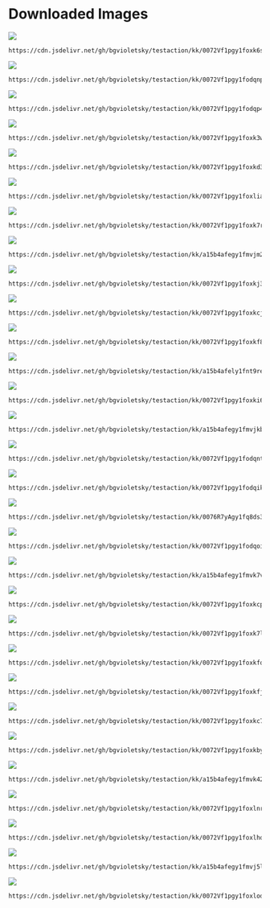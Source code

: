 # Downloaded Images

![](https://cdn.jsdelivr.net/gh/bgvioletsky/testaction/kk/0072Vf1pgy1foxk6sm8hcj31kw0w0kbh.jpg)
```
https://cdn.jsdelivr.net/gh/bgvioletsky/testaction/kk/0072Vf1pgy1foxk6sm8hcj31kw0w0kbh.jpg
```
![](https://cdn.jsdelivr.net/gh/bgvioletsky/testaction/kk/0072Vf1pgy1fodqnpms36j31hc0u0b2a.jpg)
```
https://cdn.jsdelivr.net/gh/bgvioletsky/testaction/kk/0072Vf1pgy1fodqnpms36j31hc0u0b2a.jpg
```
![](https://cdn.jsdelivr.net/gh/bgvioletsky/testaction/kk/0072Vf1pgy1fodqp4ahv2j31kw0w07wj.jpg)
```
https://cdn.jsdelivr.net/gh/bgvioletsky/testaction/kk/0072Vf1pgy1fodqp4ahv2j31kw0w07wj.jpg
```
![](https://cdn.jsdelivr.net/gh/bgvioletsky/testaction/kk/0072Vf1pgy1foxk3wgs1qj31kw0w01jo.jpg)
```
https://cdn.jsdelivr.net/gh/bgvioletsky/testaction/kk/0072Vf1pgy1foxk3wgs1qj31kw0w01jo.jpg
```
![](https://cdn.jsdelivr.net/gh/bgvioletsky/testaction/kk/0072Vf1pgy1foxkd3ae0mj31hc0u0tsr.jpg)
```
https://cdn.jsdelivr.net/gh/bgvioletsky/testaction/kk/0072Vf1pgy1foxkd3ae0mj31hc0u0tsr.jpg
```
![](https://cdn.jsdelivr.net/gh/bgvioletsky/testaction/kk/0072Vf1pgy1foxliaky92j31kw0w0b16.jpg)
```
https://cdn.jsdelivr.net/gh/bgvioletsky/testaction/kk/0072Vf1pgy1foxliaky92j31kw0w0b16.jpg
```
![](https://cdn.jsdelivr.net/gh/bgvioletsky/testaction/kk/0072Vf1pgy1foxk7rv2gpj31hc0u04e6.jpg)
```
https://cdn.jsdelivr.net/gh/bgvioletsky/testaction/kk/0072Vf1pgy1foxk7rv2gpj31hc0u04e6.jpg
```
![](https://cdn.jsdelivr.net/gh/bgvioletsky/testaction/kk/a15b4afegy1fmvjm20scvj21hc0u0e81.jpg)
```
https://cdn.jsdelivr.net/gh/bgvioletsky/testaction/kk/a15b4afegy1fmvjm20scvj21hc0u0e81.jpg
```
![](https://cdn.jsdelivr.net/gh/bgvioletsky/testaction/kk/0072Vf1pgy1foxkj339k1j31hc0u0tmg.jpg)
```
https://cdn.jsdelivr.net/gh/bgvioletsky/testaction/kk/0072Vf1pgy1foxkj339k1j31hc0u0tmg.jpg
```
![](https://cdn.jsdelivr.net/gh/bgvioletsky/testaction/kk/0072Vf1pgy1foxkcjl88lj31kw0w0x12.jpg)
```
https://cdn.jsdelivr.net/gh/bgvioletsky/testaction/kk/0072Vf1pgy1foxkcjl88lj31kw0w0x12.jpg
```
![](https://cdn.jsdelivr.net/gh/bgvioletsky/testaction/kk/0072Vf1pgy1foxkf8h7q7j31hc0u0k55.jpg)
```
https://cdn.jsdelivr.net/gh/bgvioletsky/testaction/kk/0072Vf1pgy1foxkf8h7q7j31hc0u0k55.jpg
```
![](https://cdn.jsdelivr.net/gh/bgvioletsky/testaction/kk/a15b4afely1fnt9re4ytyj21hc0u0u0x.jpg)
```
https://cdn.jsdelivr.net/gh/bgvioletsky/testaction/kk/a15b4afely1fnt9re4ytyj21hc0u0u0x.jpg
```
![](https://cdn.jsdelivr.net/gh/bgvioletsky/testaction/kk/0072Vf1pgy1foxki61ybnj31hc0u01bt.jpg)
```
https://cdn.jsdelivr.net/gh/bgvioletsky/testaction/kk/0072Vf1pgy1foxki61ybnj31hc0u01bt.jpg
```
![](https://cdn.jsdelivr.net/gh/bgvioletsky/testaction/kk/a15b4afegy1fmvjkbmrl9j21hc0u0aqw.jpg)
```
https://cdn.jsdelivr.net/gh/bgvioletsky/testaction/kk/a15b4afegy1fmvjkbmrl9j21hc0u0aqw.jpg
```
![](https://cdn.jsdelivr.net/gh/bgvioletsky/testaction/kk/0072Vf1pgy1fodqnt870uj31kf14ex6p.jpg)
```
https://cdn.jsdelivr.net/gh/bgvioletsky/testaction/kk/0072Vf1pgy1fodqnt870uj31kf14ex6p.jpg
```
![](https://cdn.jsdelivr.net/gh/bgvioletsky/testaction/kk/0072Vf1pgy1fodqik1606j31kw0zk4qq.jpg)
```
https://cdn.jsdelivr.net/gh/bgvioletsky/testaction/kk/0072Vf1pgy1fodqik1606j31kw0zk4qq.jpg
```
![](https://cdn.jsdelivr.net/gh/bgvioletsky/testaction/kk/0076R7yAgy1fq8ds3ulsmj31hc0u04i0.jpg)
```
https://cdn.jsdelivr.net/gh/bgvioletsky/testaction/kk/0076R7yAgy1fq8ds3ulsmj31hc0u04i0.jpg
```
![](https://cdn.jsdelivr.net/gh/bgvioletsky/testaction/kk/0072Vf1pgy1fodqoi6wubj31hc0u0hdt.jpg)
```
https://cdn.jsdelivr.net/gh/bgvioletsky/testaction/kk/0072Vf1pgy1fodqoi6wubj31hc0u0hdt.jpg
```
![](https://cdn.jsdelivr.net/gh/bgvioletsky/testaction/kk/a15b4afegy1fmvk7vw4f6j21hc0u0dmh.jpg)
```
https://cdn.jsdelivr.net/gh/bgvioletsky/testaction/kk/a15b4afegy1fmvk7vw4f6j21hc0u0dmh.jpg
```
![](https://cdn.jsdelivr.net/gh/bgvioletsky/testaction/kk/0072Vf1pgy1foxkcpa9qqj31kw0w07sa.jpg)
```
https://cdn.jsdelivr.net/gh/bgvioletsky/testaction/kk/0072Vf1pgy1foxkcpa9qqj31kw0w07sa.jpg
```
![](https://cdn.jsdelivr.net/gh/bgvioletsky/testaction/kk/0072Vf1pgy1foxk7lqroij31kw0w0nkz.jpg)
```
https://cdn.jsdelivr.net/gh/bgvioletsky/testaction/kk/0072Vf1pgy1foxk7lqroij31kw0w0nkz.jpg
```
![](https://cdn.jsdelivr.net/gh/bgvioletsky/testaction/kk/0072Vf1pgy1foxkfob8yfj31hc0u0ts9.jpg)
```
https://cdn.jsdelivr.net/gh/bgvioletsky/testaction/kk/0072Vf1pgy1foxkfob8yfj31hc0u0ts9.jpg
```
![](https://cdn.jsdelivr.net/gh/bgvioletsky/testaction/kk/0072Vf1pgy1foxkfj2rfrj31hc0u04ln.jpg)
```
https://cdn.jsdelivr.net/gh/bgvioletsky/testaction/kk/0072Vf1pgy1foxkfj2rfrj31hc0u04ln.jpg
```
![](https://cdn.jsdelivr.net/gh/bgvioletsky/testaction/kk/0072Vf1pgy1foxkc7d4wnj31hc0u0aqh.jpg)
```
https://cdn.jsdelivr.net/gh/bgvioletsky/testaction/kk/0072Vf1pgy1foxkc7d4wnj31hc0u0aqh.jpg
```
![](https://cdn.jsdelivr.net/gh/bgvioletsky/testaction/kk/0072Vf1pgy1foxkbylysqj31kw0w0nmh.jpg)
```
https://cdn.jsdelivr.net/gh/bgvioletsky/testaction/kk/0072Vf1pgy1foxkbylysqj31kw0w0nmh.jpg
```
![](https://cdn.jsdelivr.net/gh/bgvioletsky/testaction/kk/a15b4afegy1fmvk42n1noj21hc0u0tli.jpg)
```
https://cdn.jsdelivr.net/gh/bgvioletsky/testaction/kk/a15b4afegy1fmvk42n1noj21hc0u0tli.jpg
```
![](https://cdn.jsdelivr.net/gh/bgvioletsky/testaction/kk/0072Vf1pgy1foxlnrqs2wj31hc0u0kas.jpg)
```
https://cdn.jsdelivr.net/gh/bgvioletsky/testaction/kk/0072Vf1pgy1foxlnrqs2wj31hc0u0kas.jpg
```
![](https://cdn.jsdelivr.net/gh/bgvioletsky/testaction/kk/0072Vf1pgy1foxlholn3ej31hc0u0qnp.jpg)
```
https://cdn.jsdelivr.net/gh/bgvioletsky/testaction/kk/0072Vf1pgy1foxlholn3ej31hc0u0qnp.jpg
```
![](https://cdn.jsdelivr.net/gh/bgvioletsky/testaction/kk/a15b4afegy1fmvj5lrlqlj21hc0u0157.jpg)
```
https://cdn.jsdelivr.net/gh/bgvioletsky/testaction/kk/a15b4afegy1fmvj5lrlqlj21hc0u0157.jpg
```
![](https://cdn.jsdelivr.net/gh/bgvioletsky/testaction/kk/0072Vf1pgy1foxlodt7kpj31kw0w0nii.jpg)
```
https://cdn.jsdelivr.net/gh/bgvioletsky/testaction/kk/0072Vf1pgy1foxlodt7kpj31kw0w0nii.jpg
```
